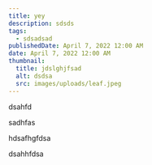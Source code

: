 ```yaml
---
title: yey
description: sdsds
tags:
  - sdsadsad
publishedDate: April 7, 2022 12:00 AM
date: April 7, 2022 12:00 AM
thumbnail:
  title: jdslghjfsad
  alt: dsdsa
  src: images/uploads/leaf.jpeg
---
```

dsahfd

sadhfas

hdsafhgfdsa

dsahhfdsa